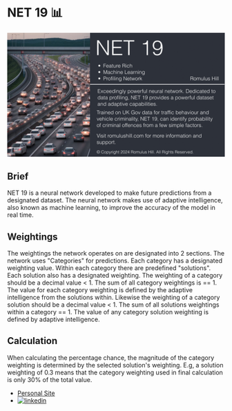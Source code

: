 # NET 19 📊

<img src="https://github.com/romulushill/NET19/blob/main/NET19.png" alt="Romulus Hill's NET19 Banner - Neural Network Traffic Monitoring, Software Developer, Computational Pioneer">

## Brief

NET 19 is a neural network developed to make future predictions from a designated dataset.
The neural network makes use of adaptive intelligence, also known as machine learning, to improve the accuracy of the model in real time.

## Weightings
The weightings the network operates on are designated into 2 sections.
The network uses "Categories" for predictions. Each category has a designated weighting value. Within each category there are predefined "solutions". Each solution also has a designated weighting.
The weighting of a category should be a decimal value < 1. The sum of all category weightings is == 1. The value for each category weighting is defined by the adaptive intelligence from the solutions within.
Likewise the weighting of a category solution should be a decimal value < 1. The sum of all solutions weightings within a category  == 1. The value of any category solution weighting is defined by adaptive intelligence.

## Calculation
When calculating the percentage chance, the magnitude of the category weighting is determined by the selected solution's weighting.
E.g, a solution weighting of 0.3 means that the category weighting used in final calculation is only 30% of the total value.


- <a href="https://romulushill.co.uk/">Personal Site</a>
- <a href="https://www.linkedin.com/in/romulushill/">![linkedin](https://img.shields.io/badge/LinkedIn-0077B5?style=for-the-badge&logo=Linkedin&logoColor=white)</a>
